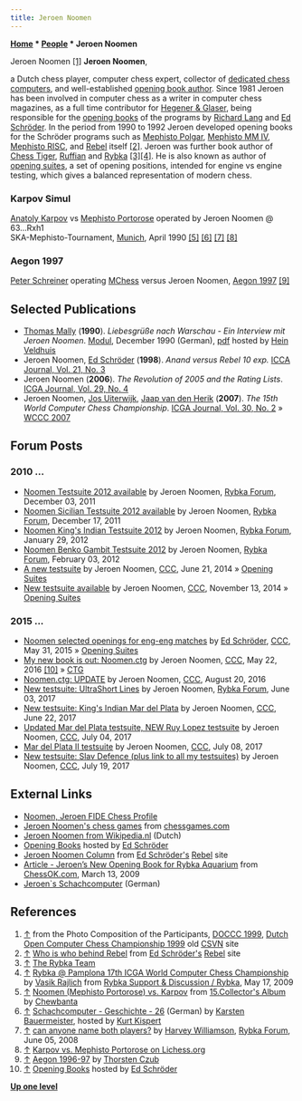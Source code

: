 ```yaml
---
title: Jeroen Noomen
---
```

**[Home](Home "Home") \* [People](People "People") \* Jeroen Noomen**



 [](http://old.csvn.nl/pics/part.jpg) Jeroen Noomen <a id="cite-note-1" href="#cite-ref-1">[1]</a> 
**Jeroen Noomen**,  

a Dutch chess player, computer chess expert, collector of [dedicated chess computers](Dedicated_Chess_Computers "Dedicated Chess Computers"), and well-established [opening book author](Category:Opening_Book_Author "Category:Opening Book Author"). Since 1981 Jeroen has been involved in computer chess as a writer in computer chess magazines, as a full time contributor for [Hegener & Glaser](Hegener_%26_Glaser "Hegener & Glaser"), being responsible for the [opening books](Opening_Book "Opening Book") of the programs by [Richard Lang](Richard_Lang "Richard Lang") and [Ed Schröder](Ed_Schroder "Ed Schroder"). 
In the period from 1990 to 1992 Jeroen developed opening books for the Schröder programs such as [Mephisto Polgar](Mephisto_Polgar "Mephisto Polgar"), [Mephisto MM IV](Mephisto_Rebell "Mephisto Rebell"), [Mephisto RISC](Mephisto_RISC "Mephisto RISC"), and [Rebel](Rebel "Rebel") itself <a id="cite-note-2" href="#cite-ref-2">[2]</a>.
Jeroen was further book author of [Chess Tiger](Chess_Tiger "Chess Tiger"), [Ruffian](Ruffian "Ruffian") and [Rybka](Rybka "Rybka") <a id="cite-note-3" href="#cite-ref-3">[3]</a><a id="cite-note-4" href="#cite-ref-4">[4]</a>. 
He is also known as author of [opening suites](Test_Positions#OpeningSuites "Test-Positions"), a set of opening positions, intended for engine vs engine testing, which gives a balanced representation of modern chess. 



### Karpov Simul


 [](https://www.flickr.com/photos/10261668@N05/858196163) 
[Anatoly Karpov](https://en.wikipedia.org/wiki/Anatoly_Karpov) vs [Mephisto Portorose](Mephisto_Portorose "Mephisto Portorose") operated by Jeroen Noomen @ 63...Rxh1  
SKA-Mephisto-Tournament, [Munich](https://en.wikipedia.org/wiki/Munich), April 1990 <a id="cite-note-5" href="#cite-ref-5">[5]</a> <a id="cite-note-6" href="#cite-ref-6">[6]</a> <a id="cite-note-7" href="#cite-ref-7">[7]</a> <a id="cite-note-8" href="#cite-ref-8">[8]</a>



### Aegon 1997


 [](http://www.thorstenczub.de/aegon.html) 
[Peter Schreiner](Peter_Schreiner "Peter Schreiner") operating [MChess](MChess "MChess") versus Jeroen Noomen, [Aegon 1997](Aegon_1997 "Aegon 1997") <a id="cite-note-9" href="#cite-ref-9">[9]</a>



## Selected Publications


* [Thomas Mally](Thomas_Mally "Thomas Mally") (**1990**). *Liebesgrüße nach Warschau - Ein Interview mit Jeroen Noomen*. [Modul](Modul "Modul"), December 1990 (German), [pdf](http://www.schaakcomputers.nl/hein_veldhuis/database/files/12-1990,%20Modul,%20Thomas%20Mally,%20Ein%20Interview%20mit%20Jeroen%20Noomen.pdf) hosted by [Hein Veldhuis](Hein_Veldhuis "Hein Veldhuis")
* Jeroen Noomen, [Ed Schröder](Ed_Schroder "Ed Schroder") (**1998**). *Anand versus Rebel 10 exp.* [ICCA Journal, Vol. 21, No. 3](ICGA_Journal#21_3 "ICGA Journal")
* Jeroen Noomen (**2006**). *The Revolution of 2005 and the Rating Lists*. [ICGA Journal, Vol. 29, No. 4](ICGA_Journal#29_4 "ICGA Journal")
* Jeroen Noomen, [Jos Uiterwijk](Jos_Uiterwijk "Jos Uiterwijk"), [Jaap van den Herik](Jaap_van_den_Herik "Jaap van den Herik") (**2007**). *The 15th World Computer Chess Championship*. [ICGA Journal, Vol. 30, No. 2](ICGA_Journal#30_2 "ICGA Journal") » [WCCC 2007](WCCC_2007 "WCCC 2007")


## Forum Posts


### 2010 ...


* [Noomen Testsuite 2012 available](http://rybkaforum.net/cgi-bin/rybkaforum/topic_show.pl?tid=23696) by Jeroen Noomen, [Rybka Forum](Computer_Chess_Forums "Computer Chess Forums"), December 03, 2011
* [Noomen Sicilian Testsuite 2012 available](http://rybkaforum.net/cgi-bin/rybkaforum/topic_show.pl?tid=23779) by Jeroen Noomen, [Rybka Forum](Computer_Chess_Forums "Computer Chess Forums"), December 17, 2011
* [Noomen King's Indian Testsuite 2012](http://rybkaforum.net/cgi-bin/rybkaforum/topic_show.pl?tid=24144) by Jeroen Noomen, [Rybka Forum](Computer_Chess_Forums "Computer Chess Forums"), January 29, 2012
* [Noomen Benko Gambit Testsuite 2012](http://rybkaforum.net/cgi-bin/rybkaforum/topic_show.pl?tid=24211) by Jeroen Noomen, [Rybka Forum](Computer_Chess_Forums "Computer Chess Forums"), February 03, 2012
* [A new testsuite](http://www.talkchess.com/forum/viewtopic.php?t=52706) by Jeroen Noomen, [CCC](CCC "CCC"), June 21, 2014 » [Opening Suites](Test_Positions#OpeningSuites "Test-Positions")
* [New testsuite available](http://www.talkchess.com/forum/viewtopic.php?t=54328) by Jeroen Noomen, [CCC](CCC "CCC"), November 13, 2014 » [Opening Suites](Test_Positions#OpeningSuites "Test-Positions")


### 2015 ...


* [Noomen selected openings for eng-eng matches](http://www.talkchess.com/forum/viewtopic.php?t=56546) by [Ed Schröder](Ed_Schroder "Ed Schroder"), [CCC](CCC "CCC"), May 31, 2015 » [Opening Suites](Test_Positions#OpeningSuites "Test-Positions")
* [My new book is out: Noomen.ctg](http://www.talkchess.com/forum/viewtopic.php?t=60237) by Jeroen Noomen, [CCC](CCC "CCC"), May 22, 2016 <a id="cite-note-10" href="#cite-ref-10">[10]</a> » [CTG](CTG "CTG")
* [Noomen.ctg: UPDATE](http://www.talkchess.com/forum/viewtopic.php?t=61176) by Jeroen Noomen, [CCC](CCC "CCC"), August 20, 2016
* [New testsuite: UltraShort Lines](http://rybkaforum.net/cgi-bin/rybkaforum/topic_show.pl?tid=32149) by Jeroen Noomen, [Rybka Forum](Computer_Chess_Forums "Computer Chess Forums"), June 03, 2017
* [New testsuite: King's Indian Mar del Plata](http://www.talkchess.com/forum/viewtopic.php?t=64372) by Jeroen Noomen, [CCC](CCC "CCC"), June 22, 2017
* [Updated Mar del Plata testsuite, NEW Ruy Lopez testsuite](http://www.talkchess.com/forum/viewtopic.php?t=64513) by Jeroen Noomen, [CCC](CCC "CCC"), July 04, 2017
* [Mar del Plata II testsuite](http://www.talkchess.com/forum/viewtopic.php?t=64556) by Jeroen Noomen, [CCC](CCC "CCC"), July 08, 2017
* [New testsuite: Slav Defence (plus link to all my testsuites)](http://www.talkchess.com/forum/viewtopic.php?t=64653) by Jeroen Noomen, [CCC](CCC "CCC"), July 19, 2017


## External Links


* [Noomen, Jeroen FIDE Chess Profile](https://ratings.fide.com/card.phtml?event=1006916)
* [Jeroen Noomen's chess games](http://www.chessgames.com/player/jeroen_noomen.html) from [chessgames.com](http://www.chessgames.com/index.html)
* [Jeroen Noomen from Wikipedia.nl](http://nl.wikipedia.org/wiki/Jeroen_Noomen) (Dutch)
* [Opening Books](http://rebel13.nl/download/books.html) hosted by [Ed Schröder](Ed_Schroder "Ed Schroder")
* [Jeroen Noomen Column](http://www.rebel.nl/jeroen.htm) from [Ed Schröder's](Ed_Schroder "Ed Schroder") [Rebel](Rebel "Rebel") site
* [Article - Jeroen’s New Opening Book for Rybka Aquarium](http://chessok.com/?p=21606) from [ChessOK.com](ChessOK "ChessOK"), March 13, 2009
* [Jeroen`s Schachcomputer](http://www.schachcomputer.at/noomen.htm) (German)


## References


1. <a id="cite-ref-1" href="#cite-note-1">↑</a> from the Photo Composition of the Participants, [DOCCC 1999](DOCCC_1999 "DOCCC 1999"), [Dutch Open Computer Chess Championship 1999](http://old.csvn.nl/docc99.html) old [CSVN](CSVN "CSVN") site
2. <a id="cite-ref-2" href="#cite-note-2">↑</a> [Who is who behind Rebel](http://www.rebel.nl/whoiswho.htm) from [Ed Schröder's](Ed_Schroder "Ed Schroder") [Rebel](Rebel "Rebel") site
3. <a id="cite-ref-3" href="#cite-note-3">↑</a> [The Rybka Team](http://www.rybkachess.com/index.php?auswahl=Rybka+team)
4. <a id="cite-ref-4" href="#cite-note-4">↑</a> [Rybka @ Pamplona 17th ICGA World Computer Chess Championship](http://rybkaforum.net/cgi-bin/rybkaforum/topic_show.pl?tid=11022) by [Vasik Rajlich](Vasik_Rajlich "Vasik Rajlich") from [Rybka Support & Discussion / Rybka](http://rybkaforum.net/cgi-bin/rybkaforum/forum_show.pl#bid2), May 17, 2009
5. <a id="cite-ref-5" href="#cite-note-5">↑</a> [Noomen (Mephisto Portorose) vs. Karpov](https://www.flickr.com/photos/10261668@N05/858196163) from [15.Collector's Album](https://www.flickr.com/photos/10261668@N05/albums/72157600923818481) by [Chewbanta](Steve_Blincoe "Steve Blincoe")
6. <a id="cite-ref-6" href="#cite-note-6">↑</a> [Schachcomputer - Geschichte - 26](http://www.schachcomputer.at/gesch26.htm) (German) by [Karsten Bauermeister](Karsten_Bauermeister "Karsten Bauermeister"), hosted by [Kurt Kispert](Kurt_Kispert "Kurt Kispert")
7. <a id="cite-ref-7" href="#cite-note-7">↑</a> [can anyone name both players?](http://rybkaforum.net/cgi-bin/rybkaforum/topic_show.pl?tid=4283) by [Harvey Williamson](Harvey_Williamson "Harvey Williamson"), [Rybka Forum](Computer_Chess_Forums "Computer Chess Forums"), June 05, 2008
8. <a id="cite-ref-8" href="#cite-note-8">↑</a> [Karpov vs. Mephisto Portorose on Lichess.org](https://en.lichess.org/0iY3C89v)
9. <a id="cite-ref-9" href="#cite-note-9">↑</a> [Aegon 1996-97](http://www.thorstenczub.de/aegon.html) by [Thorsten Czub](Thorsten_Czub "Thorsten Czub")
10. <a id="cite-ref-10" href="#cite-note-10">↑</a> [Opening Books](http://rebel13.nl/download/books.html) hosted by [Ed Schröder](Ed_Schroder "Ed Schroder")

**[Up one level](People "People")**







 
